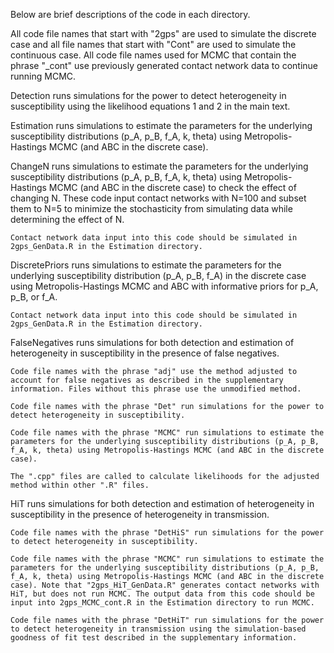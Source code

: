Below are brief descriptions of the code in each directory.

All code file names that start with "2gps" are used to simulate the discrete case and all file names that start with "Cont" are used to simulate the continuous case.
All code file names used for MCMC that contain the phrase "_cont" use previously generated contact network data to continue running MCMC.

Detection runs simulations for the power to detect heterogeneity in susceptibility using the likelihood equations 1 and 2 in the main text.

Estimation runs simulations to estimate the parameters for the underlying susceptibility distributions (p_A, p_B, f_A, k, theta) using Metropolis-Hastings MCMC (and ABC in the discrete case).

ChangeN runs simulations to estimate the parameters for the underlying susceptibility distributions (p_A, p_B, f_A, k, theta) using Metropolis-Hastings MCMC (and ABC in the discrete case) to check the effect of changing N. These code input contact networks with N=100 and subset them to N=5 to minimize the stochasticity from simulating data while determining the effect of N.
	
 	Contact network data input into this code should be simulated in 2gps_GenData.R in the Estimation directory.

DiscretePriors runs simulations to estimate the parameters for the underlying susceptibility distribution (p_A, p_B, f_A) in the discrete case using Metropolis-Hastings MCMC and ABC with informative priors for p_A, p_B, or f_A.
	
 	Contact network data input into this code should be simulated in 2gps_GenData.R in the Estimation directory.

FalseNegatives runs simulations for both detection and estimation of heterogeneity in susceptibility in the presence of false negatives.
	
 	Code file names with the phrase "adj" use the method adjusted to account for false negatives as described in the supplementary information. Files without this phrase use the unmodified method.
	
 	Code file names with the phrase "Det" run simulations for the power to detect heterogeneity in susceptibility.
	
 	Code file names with the phrase "MCMC" run simulations to estimate the parameters for the underlying susceptibility distributions (p_A, p_B, f_A, k, theta) using Metropolis-Hastings MCMC (and ABC in the discrete case).
	
 	The ".cpp" files are called to calculate likelihoods for the adjusted method within other ".R" files.

HiT runs simulations for both detection and estimation of heterogeneity in susceptibility in the presence of heterogeneity in transmission.
	
 	Code file names with the phrase "DetHiS" run simulations for the power to detect heterogeneity in susceptibility.
	
 	Code file names with the phrase "MCMC" run simulations to estimate the parameters for the underlying susceptibility distributions (p_A, p_B, f_A, k, theta) using Metropolis-Hastings MCMC (and ABC in the discrete case). Note that "2gps_HiT_GenData.R" generates contact networks with HiT, but does not run MCMC. The output data from this code should be input into 2gps_MCMC_cont.R in the Estimation directory to run MCMC.
	
 	Code file names with the phrase "DetHiT" run simulations for the power to detect heterogeneity in transmission using the simulation-based goodness of fit test described in the supplementary information.
